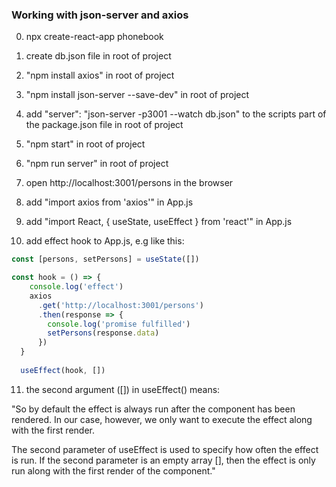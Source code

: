### Working with json-server and axios

0. npx create-react-app phonebook

1. create db.json file in root of project
2. "npm install axios" in root of project
3. "npm install json-server --save-dev" in root of project
4. add "server": "json-server -p3001 --watch db.json" to the scripts part of the package.json file in root of project
5. "npm start" in root of project
6. "npm run server" in root of project
7. open http://localhost:3001/persons in the browser
8. add "import axios from 'axios'" in App.js
9. add "import React, { useState, useEffect } from 'react'" in App.js
10. add effect hook to App.js, e.g like this:
```javascript
const [persons, setPersons] = useState([])

const hook = () => {
    console.log('effect')
    axios
      .get('http://localhost:3001/persons')
      .then(response => {
        console.log('promise fulfilled')
        setPersons(response.data)
      })
  }
  
  useEffect(hook, [])
```
11. the second argument ([]) in useEffect() means:

"So by default the effect is always run after the component has been rendered. In our case, however, we only want to execute the effect along with the first render.

The second parameter of useEffect is used to specify how often the effect is run. If the second parameter is an empty array [], then the effect is only run along with the first render of the component."
